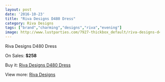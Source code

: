 ```yaml
---
layout: post
date: '2016-10-23'
title: "Riva Designs D480 Dress"
category: Riva Designs
tags: ["brand","charming","designs","riva","evening"]
image: http://www.lustparties.com/7927-thickbox_default/riva-designs-d480-dress.jpg
---
```

Riva Designs D480 Dress

On Sales: **$258**
<a href="https://www.lustparties.com/en/riva-designs/2642-riva-designs-d480-dress.html"><amp-img layout="responsive" width="600" height="600" src="//www.lustparties.com/7927-thickbox_default/riva-designs-d480-dress.jpg" alt="Riva Designs D480 Dress 0" /></a>
<a href="https://www.lustparties.com/en/riva-designs/2642-riva-designs-d480-dress.html"><amp-img layout="responsive" width="600" height="600" src="//www.lustparties.com/7928-thickbox_default/riva-designs-d480-dress.jpg" alt="Riva Designs D480 Dress 1" /></a>
<a href="https://www.lustparties.com/en/riva-designs/2642-riva-designs-d480-dress.html"><amp-img layout="responsive" width="600" height="600" src="//www.lustparties.com/7929-thickbox_default/riva-designs-d480-dress.jpg" alt="Riva Designs D480 Dress 2" /></a>
<a href="https://www.lustparties.com/en/riva-designs/2642-riva-designs-d480-dress.html"><amp-img layout="responsive" width="600" height="600" src="//www.lustparties.com/7930-thickbox_default/riva-designs-d480-dress.jpg" alt="Riva Designs D480 Dress 3" /></a>

Buy it: [Riva Designs D480 Dress](https://www.lustparties.com/en/riva-designs/2642-riva-designs-d480-dress.html "Riva Designs D480 Dress")

View more: [Riva Designs](https://www.lustparties.com/en/6-riva-designs "Riva Designs")